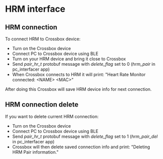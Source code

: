 # HRM interface

## HRM connection

To connect HRM to Crossbox device:

* Turn on the Crossbox device
* Connect PC to Crossbox device using BLE
* Turn on your HRM device and bring it close to Crossbox
* Send *pair_hr_t* protobuf message with *delete_flag* set to 0 (*hrm_pair* in pc_interfacer app)
* When Crossbox connects to HRM it will print: "Heart Rate Monitor connected: \<NAME> \<MAC>"

After doing this Crossbox will save HRM device info for next connection.

## HRM connection delete

If you want to delete current HRM connection:

* Turn on the Crossbox device
* Connect PC to Crossbox device using BLE
* Send *pair_hr_t* protobuf message with *delete_flag* set to 1 (*hrm_pair_del* in pc_interfacer app)
* Crossbox will then delete saved connection info and print: "Deleting HRM Pair information."
  